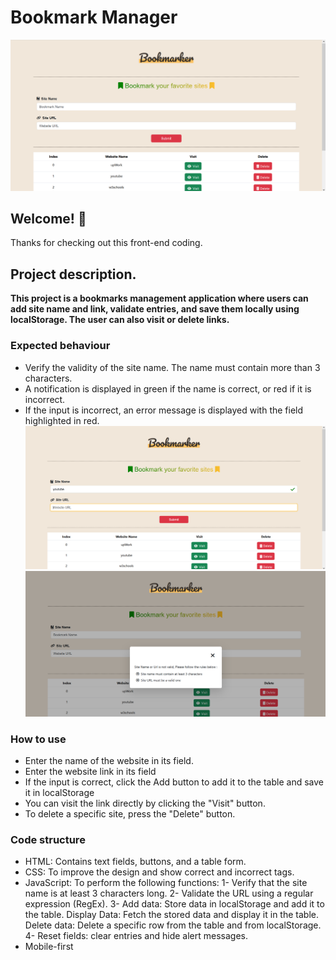 # Bookmark Manager 

![Design preview for the Time tracking dashboard coding challenge](./assets/image/preview_1.png)

## Welcome! 👋

Thanks for checking out this front-end coding.

## Project description.

**This project is a bookmarks management application where users can add site name and link, validate entries, and save them locally using localStorage. The user can also visit or delete links.**



### Expected behaviour

- Verify the validity of the site name. The name must contain more than 3 characters.
- A notification is displayed in green if the name is correct, or red if it is incorrect.
- If the input is incorrect, an error message is displayed with the field highlighted in red.
![Design preview for the Time tracking dashboard coding challenge](./assets/image/preview_2.png)
![Design preview for the Time tracking dashboard coding challenge](./assets/image/preview_3.png)



### How to use
- Enter the name of the website in its field.
- Enter the website link in its field
- If the input is correct, click the Add button to add it to the table and save it in localStorage
- You can visit the link directly by clicking the "Visit" button.
- To delete a specific site, press the "Delete" button.


### Code structure
- HTML: Contains text fields, buttons, and a table form.
- CSS: To improve the design and show correct and incorrect tags.
- JavaScript: To perform the following functions:
  1- Verify that the site name is at least 3 characters long.
  2- Validate the URL using a regular expression (RegEx).
  3- Add data: Store data in localStorage and add it to the table.
     Display Data: Fetch the stored data and display it in the table.
     Delete data: Delete a specific row from the table and from localStorage.
  4- Reset fields: clear entries and hide alert messages.
- Mobile-first

